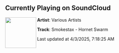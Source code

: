 ## Currently Playing on SoundCloud

[<img align="left" width="100" src="https://i1.sndcdn.com/artworks-NYZPRvJFsA4Rl3Lb-HaKvjg-t500x500.png">](https://soundcloud.com/prime-audio-1/smokestax-hornet-swarm-8)

**Artist**: Various Artists  

**Track**: Smokestax - Hornet Swarm

Last updated at 4/3/2025, 7:18:25 AM
